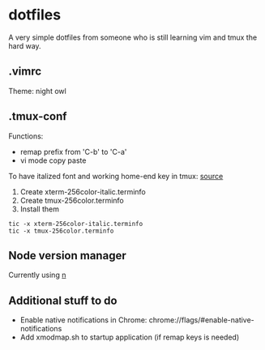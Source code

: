 # dotfiles
A very simple dotfiles from  someone who is still learning vim and tmux the hard way.

## .vimrc
Theme: night owl

## .tmux-conf
Functions:
- remap prefix from 'C-b' to 'C-a'
- vi mode copy paste

To have italized font and working home-end key in tmux: [source](https://medium.com/@dubistkomisch/how-to-actually-get-italics-and-true-colour-to-work-in-iterm-tmux-vim-9ebe55ebc2be)
1. Create xterm-256color-italic.terminfo
2. Create tmux-256color.terminfo
3. Install them
```
tic -x xterm-256color-italic.terminfo
tic -x tmux-256color.terminfo
```

## Node version manager
Currently using [n](https://github.com/tj/n)

## Additional stuff to do
- Enable native notifications in Chrome: chrome://flags/#enable-native-notifications
- Add xmodmap.sh to startup application (if remap keys is needed)
